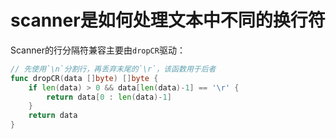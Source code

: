 # scanner是如何处理文本中不同的换行符

Scanner的行分隔符兼容主要由`dropCR`驱动：

```go
// 先使用`\n`分割行，再丢弃末尾的`\r`，该函数用于后者
func dropCR(data []byte) []byte {
	if len(data) > 0 && data[len(data)-1] == '\r' {
		return data[0 : len(data)-1]
	}
	return data
}
```